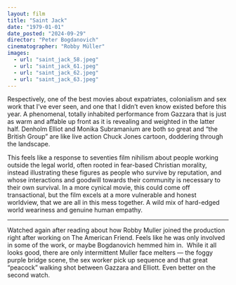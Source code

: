 ```yaml
---
layout: film
title: "Saint Jack"
date: "1979-01-01"
date_posted: "2024-09-29"
director: "Peter Bogdanovich"
cinematographer: "Robby Müller"
images:
  - url: "saint_jack_58.jpeg"
  - url: "saint_jack_61.jpeg"
  - url: "saint_jack_62.jpeg"
  - url: "saint_jack_63.jpeg"
---
```


Respectively, one of the best movies about expatriates, colonialism and sex work that I’ve ever seen, and one that I didn’t even know existed before this year. A phenomenal, totally inhabited performance from Gazzara that is just as warm and affable up front as it is revealing and weighted in the latter half. Denholm Elliot and Monika Subramanium are both so great and “the British Group” are like live action Chuck Jones cartoon, doddering through the landscape. 

This feels like a response to seventies film nihilism about people working outside the legal world, often rooted in fear-based Christian morality, instead illustrating these figures as people who survive by reputation, and whose interactions and goodwill towards their community is necessary to their own survival. In a more cynical movie, this could come off transactional, but the film excels at a more vulnerable and honest worldview, that we are all in this mess together. A wild mix of hard-edged world weariness and genuine human empathy.
 
 ___

 Watched again after reading about how Robby Muller joined the production right after working on The American Friend. Feels like he was only involved in some of the work, or maybe Bogdanovich hemmed him in.  While it all looks good, there are only intermittent Muller face melters — the foggy purple bridge scene, the sex worker pick up sequence and that great “peacock” walking shot between Gazzara and Elliott. Even better on the second watch.
